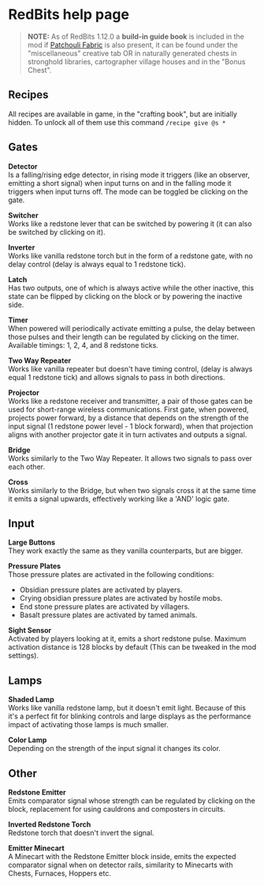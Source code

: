 # RedBits help page

> **NOTE:** As of RedBits 1.12.0 a **build-in guide book** is included in the mod if 
> [Patchouli Fabric](https://www.curseforge.com/minecraft/mc-mods/patchouli-fabric) is also present, it can be found under the "miscellaneous"
> creative tab OR in naturally generated chests in stronghold libraries, 
> cartographer village houses and in the "Bonus Chest".

## Recipes

All recipes are available in game, in the "crafting book", 
but are initially hidden. To unlock all of them use this command 
`/recipe give @s *`

## Gates

**Detector**  
Is a falling/rising edge detector, in rising mode it triggers
(like an observer, emitting a short signal) when input turns on 
and in the falling mode it triggers when input turns off. 
The mode can be toggled be clicking on the gate.

**Switcher**  
Works like a redstone lever that can be switched by powering it (it can also be switched by clicking
on it).

**Inverter**  
Works like vanilla redstone torch but in the form of a redstone gate,
with no delay control (delay is always equal to 1 redstone tick).

**Latch**  
Has two outputs, one of which is always active while the other inactive,
this state can be flipped by clicking on the block or by powering the
inactive side.

**Timer**  
When powered will periodically activate emitting a pulse,
the delay between those pulses and their length can be regulated
by clicking on the timer. Available timings: 1, 2, 4, and 8 redstone ticks.

**Two Way Repeater**  
Works like vanilla repeater but doesn't have timing control,
(delay is always equal 1 redstone tick) and allows signals to
pass in both directions.

**Projector**  
Works like a redstone receiver and transmitter, a pair of those
gates can be used for short-range wireless communications.
First gate, when powered, projects power forward, by a distance that
depends on the strength of the input signal (1 redstone power level - 1 block forward),
when that projection aligns with another projector gate it in turn activates and outputs a signal.

**Bridge**  
Works similarly to the Two Way Repeater. It allows two signals to pass over each other.

**Cross**  
Works similarly to the Bridge, but when two signals cross it at the same time it emits a signal upwards, effectively working like a 'AND' logic gate.

## Input

**Large Buttons**  
They work exactly the same as they vanilla counterparts, but are bigger.

**Pressure Plates**  
Those pressure plates are activated in the following conditions:
- Obsidian pressure plates are activated by players.
- Crying obsidian pressure plates are activated by hostile mobs.
- End stone pressure plates are activated by villagers.
- Basalt pressure plates are activated by tamed animals.

**Sight Sensor**  
Activated by players looking at it, emits a short redstone pulse. 
Maximum activation distance is 128 blocks by default (This can be tweaked in the mod settings).

## Lamps

**Shaded Lamp**  
Works like vanilla redstone lamp, but it doesn't emit light. 
Because of this it's a perfect fit for blinking controls and large displays 
as the performance impact of activating those lamps is much smaller.

**Color Lamp**  
Depending on the strength of the input signal it changes its color.

## Other

**Redstone Emitter**  
Emits comparator signal whose strength can be regulated by clicking on the block, 
replacement for using cauldrons and composters in circuits.

**Inverted Redstone Torch**  
Redstone torch that doesn't invert the signal.

**Emitter Minecart**  
A Minecart with the Redstone Emitter block inside, emits the expected comparator signal when on detector rails, 
similarity to Minecarts with Chests, Furnaces, Hoppers etc.
